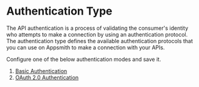 # Authentication Type

The API authentication is a process of validating the consumer's identity who attempts to make a connection by using an authentication protocol. The authentication type defines the available authentication protocols that you can use on Appsmith to make a connection with your APIs.

Configure one of the below authentication modes and save it.

1. [Basic Authentication](/core-concepts/connecting-to-data-sources/authentication/authentication-type/basic-authentication)
2. [OAuth 2.0 Authentication](/core-concepts/connecting-to-data-sources/authentication/authentication-type/oauth2-authentication)

